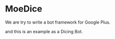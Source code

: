 MoeDice
=======

We are try to write a bot framework for Google Plus.

and this is an example as a Dicing Bot.